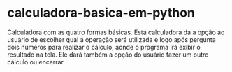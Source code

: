 # calculadora-basica-em-python
Calculadora com as quatro formas básicas.
Esta calculadora da a opção ao usuário de escolher qual a operação será utilizada e logo após pergunta dois números para realizar o cálculo, aonde o programa irá exibir o resultado na tela. Ele dará também a opção do usuário fazer um outro cálculo ou encerrar.
